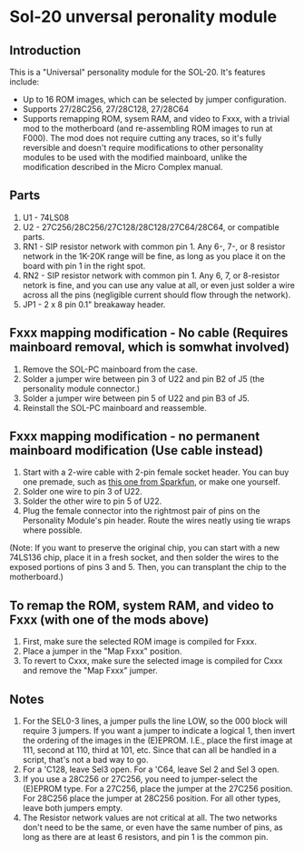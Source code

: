 # Sol-20 unversal peronality module

## Introduction

This is a "Universal" personality module for the SOL-20.  It's features include:
* Up to 16 ROM images, which can be selected by jumper configuration.
* Supports 27/28C256, 27/28C128, 27/28C64
* Supports remapping ROM, sysem RAM, and video to Fxxx, with a trivial mod to
  the motherboard (and re-assembling ROM images to run at F000). The mod does
  not require cutting any traces, so it's fully reversible and doesn't require
  modifications to other personality modules to be used with the modified
  mainboard, unlike the modification described in the Micro Complex manual.

## Parts
1. U1 - 74LS08
1. U2 - 27C256/28C256/27C128/28C128/27C64/28C64, or compatible parts.
1. RN1 - SIP resistor network with common pin 1. Any 6-, 7-, or 8 resistor
network in the 1K-20K range will be fine, as long as you place it on the board
with pin 1 in the right spot.
1. RN2 - SIP resistor network with common pin 1. Any 6, 7, or 8-resistor netork
is fine, and you can use any value at all, or even just solder a wire across all
the pins (negligible current should flow through the network).
1. JP1 - 2 x 8 pin 0.1" breakaway header.

## Fxxx mapping modification - No cable (Requires mainboard removal, which is somwhat involved)
1. Remove the SOL-PC mainboard from the case.
1. Solder a jumper wire between pin 3 of U22 and pin B2 of J5 (the personality module connector.)
1. Solder a jumper wire between pin 5 of U22 and pin B3 of J5.
1. Reinstall the SOL-PC mainboard and reassemble.

## Fxxx mapping modification - no permanent mainboard modification (Use cable instead)
1. Start with a 2-wire cable with 2-pin female socket header.  You can buy one premade,
   such as [this one from Sparkfun](https://www.sparkfun.com/products/10372),
   or make one yourself.
1. Solder one wire to pin 3 of U22.
1. Solder the other wire to pin 5 of U22.
1. Plug the female connector into the rightmost pair of pins on the Personality Module's
   pin header.  Route the wires neatly using tie wraps where possible.
   
(Note: If you want to preserve the original chip, you can start with a new 74LS136 chip, place
it in a fresh socket, and then solder the wires to the exposed portions of pins 3 and 5.  Then, you
can transplant the chip to the motherboard.)

## To remap the ROM, system RAM, and video to Fxxx (with one of the mods above)
1. First, make sure the selected ROM image is compiled for Fxxx.  
1. Place a jumper in the "Map Fxxx" position. 
1. To revert to Cxxx, make sure the selected image is compiled for Cxxx and
   remove the "Map Fxxx" jumper.
   
## Notes

1. For the SEL0-3 lines, a jumper pulls the line LOW, so the 000 block will
   require 3 jumpers. If you want a jumper to indicate a logical 1, then invert
   the ordering of the images in the (E)EPROM. I.E., place the first image at
   111, second at 110, third at 101, etc. Since that can all be handled in a
   script, that's not a bad way to go.
1. For a 'C128, leave Sel3 open. For a 'C64, leave Sel 2 and Sel 3 open.
1. If you use a 28C256 or 27C256, you need to jumper-select the (E)EPROM type.
   For a 27C256, place the jumper at the 27C256 position. For 28C256 place the
   jumper at 28C256 position.  For all other types, leave both jumpers empty.
1. The Resistor network values are not critical at all. The two networks don't
   need to be the same, or even have the same number of pins, as long as there
   are at least 6 resistors, and pin 1 is the common pin.




